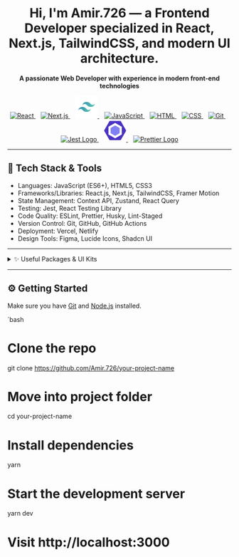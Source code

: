 <h1 align="center">Hi, I'm Amir.726 — a Frontend Developer specialized in React, Next.js, TailwindCSS, and modern UI architecture.</h1>
<p align="center">
  <strong>A passionate Web Developer with experience in modern front-end technologies</strong>
</p>

<p align="center">
  <a href="https://reactjs.org/">
    <img width="50" title="React" alt="React" src="https://cdn.jsdelivr.net/gh/devicons/devicon/icons/react/react-original.svg" />
  </a>&nbsp;&nbsp;
  <a href="https://nextjs.org/">
    <img width="50" title="Next.js" alt="Next.js" src="https://cdn.jsdelivr.net/gh/devicons/devicon/icons/nextjs/nextjs-original.svg" />
  </a>&nbsp;&nbsp;
  <a href="https://tailwindcss.com/">
    <img width="50" title="TailwindCSS" alt="TailwindCSS" src="https://raw.githubusercontent.com/github/explore/80688e429a7d4ef2fca1e82350fe8e3517d3494d/topics/tailwind/tailwind.png" />
  </a>&nbsp;&nbsp;
  <a href="https://www.javascript.com/">
    <img width="50" title="JavaScript" alt="JavaScript" src="https://cdn.jsdelivr.net/gh/devicons/devicon/icons/javascript/javascript-original.svg" />
  </a>&nbsp;&nbsp;
  <a href="https://html.spec.whatwg.org/">
    <img width="50" title="HTML5" alt="HTML" src="https://cdn.jsdelivr.net/gh/devicons/devicon/icons/html5/html5-original.svg" />
  </a>&nbsp;&nbsp;
  <a href="https://www.w3.org/Style/CSS/Overview.en.html">
    <img width="50" title="CSS3" alt="CSS" src="https://cdn.jsdelivr.net/gh/devicons/devicon/icons/css3/css3-original.svg" />
  </a>&nbsp;&nbsp;
  <a href="https://git-scm.com/">
    <img width="50" title="Git" alt="Git" src="https://cdn.jsdelivr.net/gh/devicons/devicon/icons/git/git-original.svg" />
  </a>&nbsp;&nbsp;
  <a href="https://jestjs.io">
    <img width="50" title="Jest" alt="Jest Logo" src="https://raw.githubusercontent.com/maurodesouza/maurodesouza/master/assets/jest-logo.svg" />
  </a>&nbsp;&nbsp;
  <a href="https://eslint.org">
    <img width="50" title="ESLint" alt="ESLint Logo" src="https://raw.githubusercontent.com/github/explore/80688e429a7d4ef2fca1e82350fe8e3517d3494d/topics/eslint/eslint.png" />
  </a>&nbsp;&nbsp;
  <a href="https://prettier.io">
    <img width="50" title="Prettier" alt="Prettier Logo" src="https://prettier.io/icon.png" />
  </a>
</p>

---

## 🔧 Tech Stack & Tools

- Languages: JavaScript (ES6+), HTML5, CSS3
- Frameworks/Libraries: React.js, Next.js, TailwindCSS, Framer Motion
- State Management: Context API, Zustand, React Query
- Testing: Jest, React Testing Library
- Code Quality: ESLint, Prettier, Husky, Lint-Staged
- Version Control: Git, GitHub, GitHub Actions
- Deployment: Vercel, Netlify
- Design Tools: Figma, Lucide Icons, Shadcn UI

---

<details>
  <summary>✨ Useful Packages & UI Kits</summary>

  - [Shadcn UI](https://ui.shadcn.com)  
  - [Radix UI](https://www.radix-ui.com)  
  - [Lucide Icons](https://lucide.dev)  
  - [clsx](https://github.com/lukeed/clsx#readme)  
  - [Tailwind Merge](https://github.com/dcastil/tailwind-merge#readme)  
  - [Tailwind Variants](https://www.tailwind-variants.org)  
  - [Framer Motion](https://framer.com/motion/)  
  - [Prism.js](https://prismjs.com)  
  - [React Markdown](https://github.com/remarkjs/react-markdown#readme)  
  - [UUID](https://github.com/uuidjs/uuid#readme)  
</details>

---

## ⚙️ Getting Started

Make sure you have [Git](https://git-scm.com) and [Node.js](https://nodejs.org) installed.

`bash
# Clone the repo
git clone https://github.com/Amir.726/your-project-name

# Move into project folder
cd your-project-name

# Install dependencies
yarn

# Start the development server
yarn dev

# Visit http://localhost:3000
